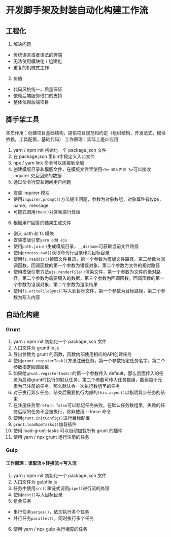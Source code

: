 # **开发脚手架及封装自动化构建工作流**
## 工程化
1. 解决问题
- 传统语言或者语法的弊端
- 无法使用模块化 / 组建化
- 重复的机械式工作
2. 价值
- 代码风格统一，质量保证
- 依赖后端服务借口的支持
- 整体依赖后端项目


## 脚手架工具
本质作用：创建项目基础结构，提供项目规范和约定（组织结构，开发范式，模块依赖，工具配置，基础代码）
工作原理：实际上是cli应用
1. yarn / npm init 初始化一个 package.json 文件
2. 在 package.json 里bin字段定义入口文件
3. npx / yarn link 命令可以连接到全局
4. 创建模版目录和模版文件，在模版文件里使用`<%= 输入内容 %>`可以接收inquirer 交互回来的数据
5. 通过命令行交互询问用户问题
- 安装 inquirer 模块
- 使用`inquirer.prompt()`方法提出问题，参数为对象数组，对象属性有type，name，message
- 可链式调用`then()`对答案进行处理
6. 根据用户回答的结果生成文件
- 倒入 path 和 fs 模块
- 安装模版引擎`yarn add ejs`
- 使用`path.join()`生成模版目录，`__dirname`可获取当前文件路径
- 使用`process.cwd()`获取命令行目录作为目标目录
- 使用`fs.readdir()`读取文件目录，第一个参数为模版文件路径，第二参数为回调函数，回调函数的第一个参数为错误对象，第二个参数为文件的相对路径
- 使用模版引擎方法`ejs.renderFile()`渲染文件，第一个参数为文件的绝对路径，第二个参数为需要填入的数据，第三个参数为回调函数，回调函数的第一个参数为错误对象，第二个参数为渲染结果
- 使用`fs.writeFileSync()`写入到目标文件，第一个参数为目标路径，第二个参数为写入内容


## 自动化构建

### Grunt
1. yarn / npm init 初始化一个 package.json 文件
2. 入口文件为 gruntfile.js
3. 导出参数为 grunt 的函数，函数内部使用相应的API创建任务
4. 使用`grunt.registerTask()`方法注册任务，第一个参数指定任务名字，第二个参数指定回调函数
5. 如果给`grunt.registerTask()`的第一个参数传入 default，那么后面传入的任务为启动grunt时执行的默认任务。第二个参数可传入任务数组，数组每个元素为已注册的任务，那么默认会一次执行数组里的任务
6. 对于执行异步任务，结束后需要执行内部的`this.async()`以指明异步任务的结束
7. 在注册任务里`return false`可以标记任务失败，在默认任务数组里，失败的任务后续的任务不会被执行，除非使用 --force 命令
8. 使用`grunt.initConfig()`进行目标配置
9. `grunt.loadNpmTasks()`加载插件
10. 使用 load-grunt-tasks 可以自动加载所有 grunt 的插件
11. 使用 yarn / npx grunt 运行注册的任务


### Gulp
#### 工作原理：读取流=>转换流=>写入流
1. yarn / npm init 初始化一个 package.json 文件
2. 入口文件为 gulpfile.js
3. 任务中使用`src()`和链式调用`pipe()`进行流的处理
4. 使用`dest()`写入目标目录
5. 组合任务
- 串行任务`series()`，依次执行多个任务
- 并行任务`parallel()`，同时执行多个任务
6. 使用 yarn / npx gulp 执行相应的任务